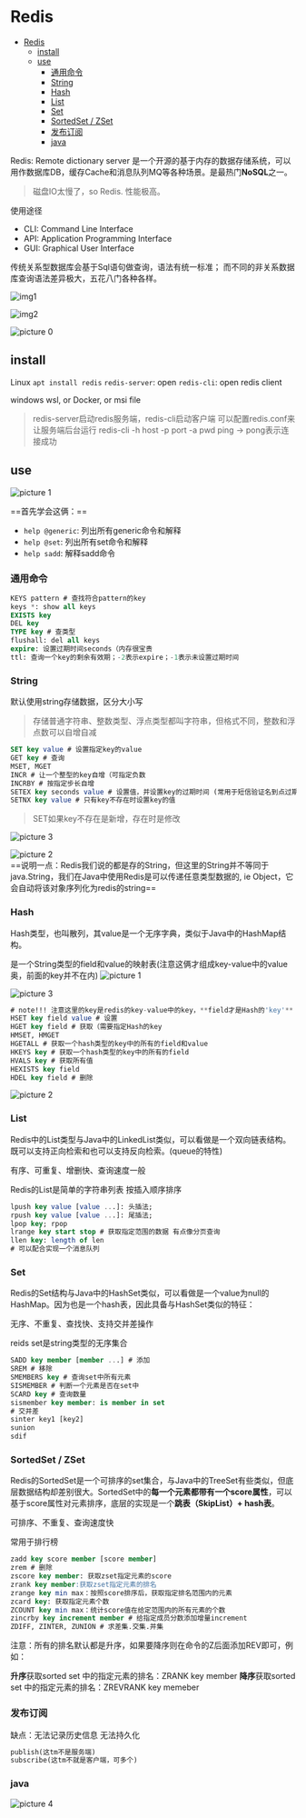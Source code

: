 # Redis

- [Redis](#redis)
  - [install](#install)
  - [use](#use)
    - [通用命令](#通用命令)
    - [String](#string)
    - [Hash](#hash)
    - [List](#list)
    - [Set](#set)
    - [SortedSet / ZSet](#sortedset--zset)
    - [发布订阅](#发布订阅)
    - [java](#java)

Redis: Remote dictionary server
是一个开源的基于内存的数据存储系统，可以用作数据库DB，缓存Cache和消息队列MQ等各种场景。是最热门**NoSQL**之一。

> 磁盘IO太慢了，so Redis. 性能极高。

使用途径

* CLI: Command Line Interface
* API: Application Programming Interface
* GUI: Graphical User Interface

传统关系型数据库会基于Sql语句做查询，语法有统一标准；
而不同的非关系数据库查询语法差异极大，五花八门各种各样。

![img1](https://i.imgur.com/AzaHOTF.png)

![img2](https://i.imgur.com/kZP40dQ.png)

![picture 0](../images/da6d3889f63925fa63c4f84eb05b239e1b1e219092b4a2a97f61eaf451ced9be.png)  

## install

Linux
`apt install redis`
`redis-server`: open
`redis-cli`: open redis client

windows
wsl, or Docker, or msi file

> redis-server启动redis服务端，redis-cli启动客户端
> 可以配置redis.conf来让服务端后台运行
> redis-cli -h host -p port -a pwd
> ping -> pong表示连接成功

## use

![picture 1](../images/88642437657afeb674d499426872d1e00ed129bfce67e9ee84b258083847da0c.png)  

==首先学会这俩：==

* `help @generic`: 列出所有generic命令和解释
* `help @set`: 列出所有set命令和解释
* `help sadd`: 解释sadd命令

### 通用命令

```sql
KEYS pattern # 查找符合pattern的key
keys *: show all keys
EXISTS key
DEL key
TYPE key # 查类型
flushall: del all keys 
expire: 设置过期时间seconds（内存很宝贵
ttl: 查询一个key的剩余有效期；-2表示expire；-1表示未设置过期时间
```

### String

默认使用string存储数据，区分大小写
> 存储普通字符串、整数类型、浮点类型都叫字符串，但格式不同，整数和浮点数可以自增自减

```sql
SET key value # 设置指定key的value
GET key # 查询
MSET, MGET
INCR # 让一个整型的key自增（可指定负数
INCRBY # 按指定步长自增
SETEX key seconds value # 设置值，并设置key的过期时间 (常用于短信验证名到点过期)
SETNX key value # 只有key不存在时设置key的值
```

> SET如果key不存在是新增，存在时是修改

![picture 3](../images/ccf6f94af9e62bd4e6152a9a953515a8b4c003d4eab3b6a6d00a900fa7663c53.png)  

![picture 2](../images/06c31a817698ac39110e0e1ec3c0dc07b1e3ddcda77a01580b15a6e4dddc4f1e.png)  
==说明一点：Redis我们说的都是存的String，但这里的String并不等同于java.String，我们在Java中使用Redis是可以传递任意类型数据的, ie Object，它会自动将该对象序列化为redis的string==

### Hash

Hash类型，也叫散列，其value是一个无序字典，类似于Java中的HashMap结构。

是一个String类型的field和value的映射表(注意这俩才组成key-value中的value奥，前面的key并不在内)
![picture 1](../images/061f945806e7ed005d0fe0472daaf33649722344542fd781fbf9ea94558befc9.png)  

![picture 3](../images/5bb3d66cd9f993401efe6497f2056b3cf40e4e8740df7aa1f073c22a04f2d843.png)

```sql
# note!!! 注意这里的key是redis的key-value中的key，**field才是Hash的'key'**
HSET key field value # 设置 
HGET key field # 获取（需要指定Hash的key
HMSET, HMGET
HGETALL # 获取一个hash类型的key中的所有的field和value
HKEYS key # 获取一个hash类型的key中的所有的field
HVALS key # 获取所有值 
HEXISTS key field
HDEL key field # 删除
```

![picture 2](../images/dd15a85b863253c45cbb4196f5092ba5b6940a449d41cebe2987b9bf39db7db3.png)  

### List

Redis中的List类型与Java中的LinkedList类似，可以看做是一个双向链表结构。既可以支持正向检索和也可以支持反向检索。(queue的特性)

有序、可重复、增删快、查询速度一般

Redis的List是简单的字符串列表 按插入顺序排序

```sql
lpush key value [value ...]: 头插法; 
rpush key value [value ...]: 尾插法;  
lpop key; rpop
lrange key start stop # 获取指定范围的数据 有点像分页查询
llen key: length of len
# 可以配合实现一个消息队列
```

### Set

Redis的Set结构与Java中的HashSet类似，可以看做是一个value为null的HashMap。因为也是一个hash表，因此具备与HashSet类似的特征：

无序、不重复、查找快、支持交并差操作

reids set是string类型的无序集合

```sql
SADD key member [member ...] # 添加
SREM # 移除
SMEMBERS key # 查询set中所有元素
SISMEMBER # 判断一个元素是否在set中
SCARD key # 查询数量
sismember key member: is member in set
# 交并差
sinter key1 [key2]
sunion
sdif
```

### SortedSet / ZSet

Redis的SortedSet是一个可排序的set集合，与Java中的TreeSet有些类似，但底层数据结构却差别很大。SortedSet中的**每一个元素都带有一个score属性**，可以基于score属性对元素排序，底层的实现是一个**跳表（SkipList）+ hash表**。

可排序、不重复、查询速度快

常用于排行榜

```sql
zadd key score member [score member]
zrem # 删除
zscore key member: 获取zset指定元素的score
zrank key member:获取zset指定元素的排名
zrange key min max：按照score排序后，获取指定排名范围内的元素
zcard key: 获取指定元素个数
ZCOUNT key min max：统计score值在给定范围内的所有元素的个数
zincrby key increment member # 给指定成员分数添加增量increment
ZDIFF, ZINTER, ZUNION # 求差集.交集.并集
```

注意：所有的排名默认都是升序，如果要降序则在命令的Z后面添加REV即可，例如：

**升序**获取sorted set 中的指定元素的排名：ZRANK key member
**降序**获取sorted set 中的指定元素的排名：ZREVRANK key memeber

### 发布订阅

缺点：无法记录历史信息 无法持久化

```sql
publish(这tm不是服务端)
subscribe(这tm不就是客户端，可多个)
```

### java

![picture 4](../images/9a981fdff2102769d124990657b0cc1f587bc9cdc2d9f9839dc98c0e06bbf871.png)  
